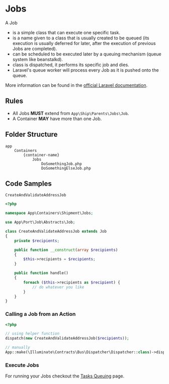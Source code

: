 # Jobs

A Job 

* is a simple class that can execute one specific task. 
* is a name given to a class that is usually created to be queued (its execution is usually deferred for later, after the 
execution of previous Jobs are completed).
* can be scheduled to be executed later by a queuing mechanism (queue system like beanstalkd).
* class is dispatched, it performs its specific job and dies.
* Laravel's queue worker will process every Job as it is pushed onto the queue.
 
More information can be found in the [official Laravel documentation](https://laravel.com/docs/queues).

## Rules

- All Jobs **MUST** extend from `App\Ship\Parents\Jobs\Job`.
- A Container **MAY** have more than one Job.

## Folder Structure

```
app
    Containers
        {container-name}
            Jobs
                DoSomethingJob.php
                DoSomethingElseJob.php
```

## Code Samples

`CreateAndValidateAddressJob`

```php
<?php

namespace App\Containers\Shipment\Jobs;

use App\Port\Job\Abstracts\Job;

class CreateAndValidateAddressJob extends Job
{
    private $recipients;

    public function __construct(array $recipients)
    {
        $this->recipients = $recipients;
    }

    public function handle()
    {
        foreach ($this->recipients as $recipient) {
            // do whatever you like
        }
    }
}
```

### Calling a Job from an Action

```php
<?php

// using helper function
dispatch(new CreateAndValidateAddressJob($recipients));

// manually
App::make(\Illuminate\Contracts\Bus\Dispatcher\Dispatcher::class)->dispatch(new CreateAndValidateAddressJob($recipients));
```

### Execute Jobs

For running your Jobs checkout the [Tasks Queuing](./../miscellaneous/tasks-queuing) page.
